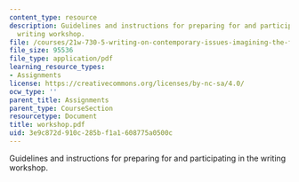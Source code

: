 ```yaml
---
content_type: resource
description: Guidelines and instructions for preparing for and participating in the
  writing workshop.
file: /courses/21w-730-5-writing-on-contemporary-issues-imagining-the-future-fall-2007/3e9c872d910c285bf1a1608775a0500c_workshop.pdf
file_size: 95536
file_type: application/pdf
learning_resource_types:
- Assignments
license: https://creativecommons.org/licenses/by-nc-sa/4.0/
ocw_type: ''
parent_title: Assignments
parent_type: CourseSection
resourcetype: Document
title: workshop.pdf
uid: 3e9c872d-910c-285b-f1a1-608775a0500c
---
```

Guidelines and instructions for preparing for and participating in the writing workshop.